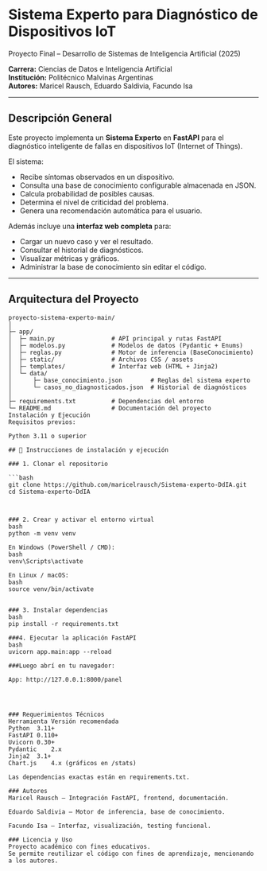 <!--
========================================================
Sistema Experto IoT
Proyecto final - Desarrollo de Sistemas de IA (2025)
Autores: Maricel Rausch, Eduardo Saldivia, Facundo Isa
Institución: Politécnico Malvinas Argentinas
========================================================
-->

# Sistema Experto para Diagnóstico de Dispositivos IoT  
Proyecto Final – Desarrollo de Sistemas de Inteligencia Artificial (2025)

**Carrera:** Ciencias de Datos e Inteligencia Artificial  
**Institución:** Politécnico Malvinas Argentinas  
**Autores:** Maricel Rausch, Eduardo Saldivia, Facundo Isa  

---

## Descripción General

Este proyecto implementa un **Sistema Experto** en **FastAPI** para el diagnóstico inteligente de fallas en dispositivos IoT (Internet of Things).

El sistema:
- Recibe síntomas observados en un dispositivo.
- Consulta una base de conocimiento configurable almacenada en JSON.
- Calcula probabilidad de posibles causas.
- Determina el nivel de criticidad del problema.
- Genera una recomendación automática para el usuario.

Además incluye una **interfaz web completa** para:
- Cargar un nuevo caso y ver el resultado.
- Consultar el historial de diagnósticos.
- Visualizar métricas y gráficos.
- Administrar la base de conocimiento sin editar el código.

---

## Arquitectura del Proyecto

```text
proyecto-sistema-experto-main/
│
├─ app/
│  ├─ main.py                # API principal y rutas FastAPI
│  ├─ modelos.py             # Modelos de datos (Pydantic + Enums)
│  ├─ reglas.py              # Motor de inferencia (BaseConocimiento)
│  ├─ static/                # Archivos CSS / assets
│  ├─ templates/             # Interfaz web (HTML + Jinja2)
│  └─ data/
│      ├─ base_conocimiento.json        # Reglas del sistema experto
│      └─ casos_no_diagnosticados.json  # Historial de diagnósticos
│
├─ requirements.txt          # Dependencias del entorno
└─ README.md                 # Documentación del proyecto
Instalación y Ejecución
Requisitos previos:

Python 3.11 o superior

## 🚀 Instrucciones de instalación y ejecución

### 1. Clonar el repositorio

```bash
git clone https://github.com/maricelrausch/Sistema-experto-DdIA.git
cd Sistema-experto-DdIA



### 2. Crear y activar el entorno virtual
bash
python -m venv venv

En Windows (PowerShell / CMD):
bash
venv\Scripts\activate

En Linux / macOS:
bash
source venv/bin/activate


### 3. Instalar dependencias
bash
pip install -r requirements.txt

###4. Ejecutar la aplicación FastAPI
bash
uvicorn app.main:app --reload

###Luego abrí en tu navegador:

App: http://127.0.0.1:8000/panel




### Requerimientos Técnicos
Herramienta	Versión recomendada
Python	3.11+
FastAPI	0.110+
Uvicorn	0.30+
Pydantic	2.x
Jinja2	3.1+
Chart.js	4.x (gráficos en /stats)

Las dependencias exactas están en requirements.txt.

### Autores
Maricel Rausch – Integración FastAPI, frontend, documentación.

Eduardo Saldivia – Motor de inferencia, base de conocimiento.

Facundo Isa – Interfaz, visualización, testing funcional.

### Licencia y Uso
Proyecto académico con fines educativos.
Se permite reutilizar el código con fines de aprendizaje, mencionando a los autores.

